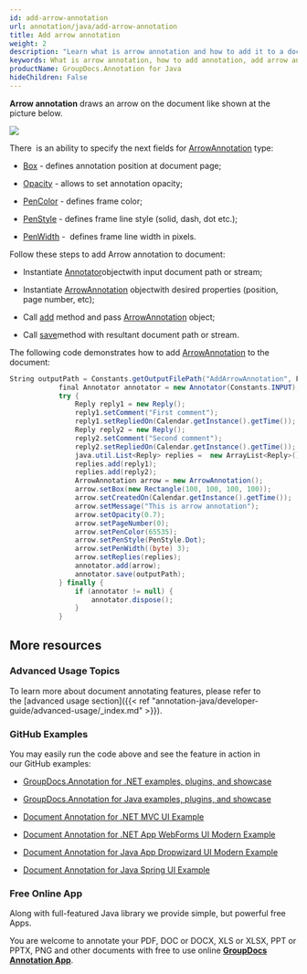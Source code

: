 ```yaml
---
id: add-arrow-annotation
url: annotation/java/add-arrow-annotation
title: Add arrow annotation
weight: 2
description: "Learn what is arrow annotation and how to add it to a document programmatically using GroupDocs.Annotation for Java."
keywords: What is arrow annotation, how to add annotation, add arrow annotation
productName: GroupDocs.Annotation for Java
hideChildren: False
---
```

**Arrow annotation** draws an arrow on the document like shown at the picture below. 

![](annotation-java/images/add-arrow-annotation.png)

There  is an ability to specify the next fields for [ArrowAnnotation](https://apireference.groupdocs.com/java/annotation/com.groupdocs.annotation.models.annotationmodels/ArrowAnnotation) type:

*   [Box](https://apireference.groupdocs.com/annotation/java/com.groupdocs.annotation.models.annotationmodels/AreaAnnotation#getBox()) - defines annotation position at document page;
    
*   [Opacity](https://apireference.groupdocs.com/annotation/java/com.groupdocs.annotation.models.annotationmodels/AreaAnnotation#getOpacity()) - allows to set annotation opacity;
    
*   [PenColor](https://apireference.groupdocs.com/annotation/java/com.groupdocs.annotation.models.annotationmodels/AreaAnnotation#getPenColor()) - defines frame color;
    
*   [PenStyle](https://apireference.groupdocs.com/annotation/java/com.groupdocs.annotation.models.annotationmodels/AreaAnnotation#getPenStyle()) - defines frame line style (solid, dash, dot etc.);
    
*   [PenWidth](https://apireference.groupdocs.com/annotation/java/com.groupdocs.annotation.models.annotationmodels/AreaAnnotation#getPenWidth()) -  defines frame line width in pixels.
    

Follow these steps to add Arrow annotation to document: 

*   Instantiate [Annotator](https://apireference.groupdocs.com/java/annotation/com.groupdocs.annotation.models.annotationmodels/ArrowAnnotation)objectwith input document path or stream;
    
*   Instantiate [ArrowAnnotation](https://apireference.groupdocs.com/java/annotation/com.groupdocs.annotation.models.annotationmodels/ArrowAnnotation) objectwith desired properties (position, page number, etc);
    
*   Call [add](https://apireference.groupdocs.com/java/annotation/com.groupdocs.annotation/Annotator#add(com.groupdocs.annotation.models.annotationmodels.AnnotationBase)) method and pass [ArrowAnnotation](https://apireference.groupdocs.com/java/annotation/com.groupdocs.annotation.models.annotationmodels/ArrowAnnotation) object;
    
*   Call [save](https://apireference.groupdocs.com/java/annotation/com.groupdocs.annotation/Annotator#save(java.io.InputStream))method with resultant document path or stream.
    

The following code demonstrates how to add [ArrowAnnotation](https://apireference.groupdocs.com/java/annotation/com.groupdocs.annotation.models.annotationmodels/ArrowAnnotation) to the document:

```csharp
String outputPath = Constants.getOutputFilePath("AddArrowAnnotation", FilenameUtils.getExtension(Constants.INPUT));
            final Annotator annotator = new Annotator(Constants.INPUT);
            try {
                Reply reply1 = new Reply();
                reply1.setComment("First comment");
                reply1.setRepliedOn(Calendar.getInstance().getTime());
                Reply reply2 = new Reply();
                reply2.setComment("Second comment");
                reply2.setRepliedOn(Calendar.getInstance().getTime());
                java.util.List<Reply> replies =  new ArrayList<Reply>();
                replies.add(reply1);
                replies.add(reply2);
                ArrowAnnotation arrow = new ArrowAnnotation();
                arrow.setBox(new Rectangle(100, 100, 100, 100));
                arrow.setCreatedOn(Calendar.getInstance().getTime());
                arrow.setMessage("This is arrow annotation");
                arrow.setOpacity(0.7);
                arrow.setPageNumber(0);
                arrow.setPenColor(65535);
                arrow.setPenStyle(PenStyle.Dot);
                arrow.setPenWidth((byte) 3);
                arrow.setReplies(replies);
                annotator.add(arrow);
                annotator.save(outputPath);
            } finally {
                if (annotator != null) {
                    annotator.dispose();
                }
            }
```

## More resources

### Advanced Usage Topics

To learn more about document annotating features, please refer to the [advanced usage section]({{< ref "annotation-java/developer-guide/advanced-usage/_index.md" >}}).

### GitHub Examples

You may easily run the code above and see the feature in action in our GitHub examples:

*   [GroupDocs.Annotation for .NET examples, plugins, and showcase](https://github.com/groupdocs-annotation/GroupDocs.Annotation-for-.NET)
    
*   [GroupDocs.Annotation for Java examples, plugins, and showcase](https://github.com/groupdocs-annotation/GroupDocs.Annotation-for-Java)
    
*   [Document Annotation for .NET MVC UI Example](https://github.com/groupdocs-annotation/GroupDocs.Annotation-for-.NET-MVC) 
    
*   [Document Annotation for .NET App WebForms UI Modern Example](https://github.com/groupdocs-annotation/GroupDocs.Annotation-for-.NET-WebForms)
    
*   [Document Annotation for Java App Dropwizard UI Modern Example](https://github.com/groupdocs-annotation/GroupDocs.Annotation-for-Java-Dropwizard)
    
*   [Document Annotation for Java Spring UI Example](https://github.com/groupdocs-annotation/GroupDocs.Annotation-for-Java-Spring)
    

### Free Online App

Along with full-featured Java library we provide simple, but powerful free Apps.

You are welcome to annotate your PDF, DOC or DOCX, XLS or XLSX, PPT or PPTX, PNG and other documents with free to use online **[GroupDocs Annotation App](https://products.groupdocs.app/annotation)**.
